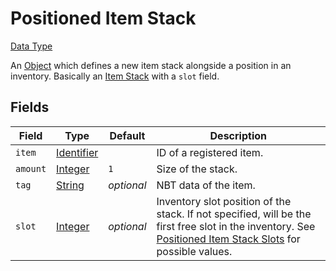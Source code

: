 # Positioned Item Stack
[Data Type](../data_types.md)

An [Object](object.md) which defines a new item stack alongside a position in an inventory. Basically an [Item Stack](item_stack.md) with a `slot` field.
## Fields

 | Field | Type | Default | Description | 
|---|---|---|---|
 | `item` | [Identifier](identifier.md) |   | ID of a registered item. | 
 | `amount` | [Integer](integer.md) | `1` | Size of the stack. | 
 | `tag` | [String](string.md) | _optional_ | NBT data of the item. | 
 | `slot` | [Integer](integer.md) | _optional_ | Inventory slot position of the stack. If not specified, will be the first free slot in the inventory. See [Positioned Item Stack Slots](../../misc/extras/positioned_item_stack_slots.md) for possible values. | 

